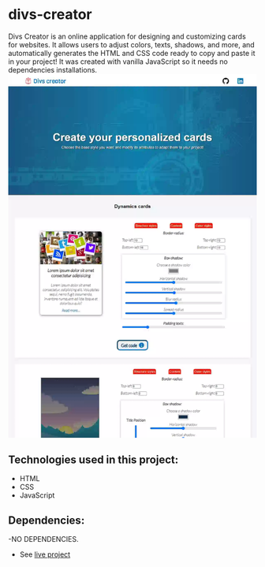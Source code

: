 # divs-creator
Divs Creator is an online application for designing and customizing cards for websites. It allows users to adjust colors, texts, shadows, and more, and automatically generates the HTML and CSS code ready to copy and paste it in your project!
It was created with vanilla JavaScript so it needs no dependencies installations.
![imagen de divs creator](https://raw.githubusercontent.com/facudam/portfolio/main/src/images/divscreator.webp)

## Technologies used in this project:
- HTML
- CSS
- JavaScript

## Dependencies:
-NO DEPENDENCIES.


- See [live project](https://meliclon.netlify.app/ "Mercado libre clone")


